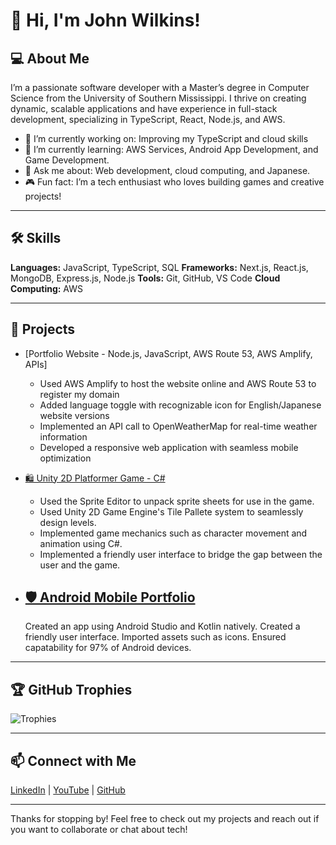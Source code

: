 # 👋 Hi, I'm John Wilkins!

## 💻 About Me
I’m a passionate software developer with a Master’s degree in Computer Science from the University of Southern Mississippi. I thrive on creating dynamic, scalable applications and have experience in full-stack development, specializing in TypeScript, React, Node.js, and AWS.

- 🔭 I’m currently working on: Improving my TypeScript and cloud skills
- 🌱 I’m currently learning: AWS Services, Android App Development, and Game Development. 
- 💬 Ask me about: Web development, cloud computing, and Japanese.
- 🎮 Fun fact: I’m a tech enthusiast who loves building games and creative projects!

---

## 🛠️ Skills
**Languages:** JavaScript, TypeScript, SQL
**Frameworks:** Next.js, React.js, MongoDB, Express.js, Node.js
**Tools:** Git, GitHub, VS Code
**Cloud Computing:** AWS

---

## 🚀 Projects
- [Portfolio Website - Node.js, JavaScript, AWS Route 53, AWS Amplify, APIs]
  -   Used AWS Amplify to host the website online and AWS Route 53 to register my domain
  -   Added language toggle with recognizable icon for English/Japanese website versions
  -   Implemented an API call to OpenWeatherMap for real-time weather information
  -   Developed a responsive web application with seamless mobile optimization


- [🛍️ Unity 2D Platformer Game - C# ](https://github.com/wilkinsjohnstanley/2DUnityGame)
  - Used the Sprite Editor to unpack sprite sheets for use in the game.
  - Used Unity 2D Game Engine's Tile Pallete system to seamlessly design levels.
  - Implemented game mechanics such as character movement and animation using C#.
  - Implemented a friendly user interface to bridge the gap between the user and the game.


- [🛡️ Android Mobile Portfolio](https://github.com/wilkinsjohnstanley/KotlinPortfolioApp)
  - 
    Created an app using Android Studio and Kotlin natively.
    Created a friendly user interface.
    Imported assets such as icons.
    Ensured capatability for 97% of Android devices.


---



## 🏆 GitHub Trophies
![Trophies](https://github-profile-trophy.vercel.app/?username=wilkinsjohnstanley&theme=radical)



---

## 📫 Connect with Me
[LinkedIn](https://www.linkedin.com/in/wilkinsjohnstanley) | [YouTube](https://youtube.com/@John-Wilkins) | [GitHub](https://github.com/wilkinsjohnstanley)

---

Thanks for stopping by! Feel free to check out my projects and reach out if you want to collaborate or chat about tech!


